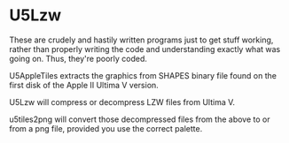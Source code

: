 # U5Lzw

These are crudely and hastily written programs just to get stuff working,
rather than properly writing the code and understanding exactly what was
going on.  Thus, they're poorly coded.

U5AppleTiles extracts the graphics from SHAPES binary file found on the
first disk of the Apple II Ultima V version.

U5Lzw will compress or decompress LZW files from Ultima V.

u5tiles2png will convert those decompressed files from the above to or
from a png file, provided you use the correct palette.
